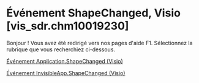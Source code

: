
# Événement ShapeChanged, Visio [vis_sdr.chm10019230]

Bonjour ! Vous avez été redirigé vers nos pages d'aide F1. Sélectionnez la rubrique que vous recherchiez ci-dessous.

[Événement Application.ShapeChanged (Visio)](http://msdn.microsoft.com/library/aac5dfc5-370e-8299-4e3e-39fe9a7000d2%28Office.15%29.aspx)

[Événement InvisibleApp.ShapeChanged (Visio)](http://msdn.microsoft.com/library/a0d1a578-4e5b-dfbb-8bb6-d4a1f97790cc%28Office.15%29.aspx)

